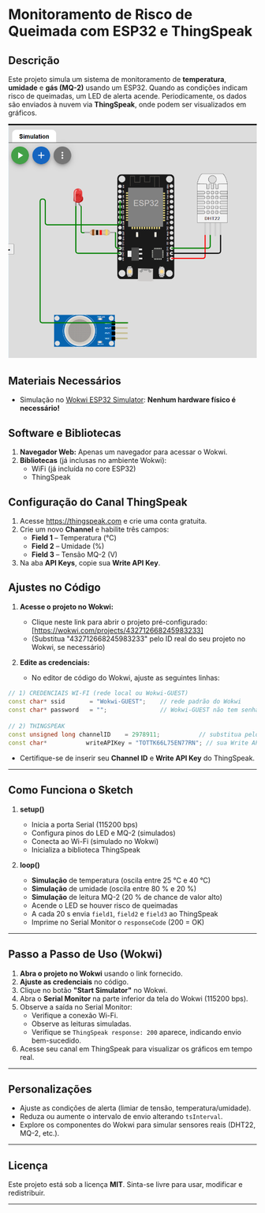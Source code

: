 # Monitoramento de Risco de Queimada com ESP32 e ThingSpeak

## Descrição
Este projeto simula um sistema de monitoramento de **temperatura**, **umidade** e **gás (MQ-2)** usando um ESP32. Quando as condições indicam risco de queimadas, um LED de alerta acende. Periodicamente, os dados são enviados à nuvem via **ThingSpeak**, onde podem ser visualizados em gráficos.

![Diagrama do Projeto no Wokwi](readme-imgs/esp32_diagrama.png)

## Materiais Necessários
- Simulação no [Wokwi ESP32 Simulator](https://wokwi.com/): **Nenhum hardware físico é necessário!**

## Software e Bibliotecas
1. **Navegador Web:** Apenas um navegador  para acessar o Wokwi.
2. **Bibliotecas** (já inclusas no ambiente Wokwi):
   - WiFi (já incluída no core ESP32)
   - ThingSpeak

## Configuração do Canal ThingSpeak
1. Acesse https://thingspeak.com e crie uma conta gratuita.
2. Crie um novo **Channel** e habilite três campos:
   - **Field 1** – Temperatura (°C)
   - **Field 2** – Umidade (%)
   - **Field 3** – Tensão MQ-2 (V)
3. Na aba **API Keys**, copie sua **Write API Key**.

## Ajustes no Código
1. **Acesse o projeto no Wokwi:**
   - Clique neste link para abrir o projeto pré-configurado: [https://wokwi.com/projects/432712668245983233]
   - (Substitua "432712668245983233" pelo ID real do seu projeto no Wokwi, se necessário)

2. **Edite as credenciais:**
   - No editor de código do Wokwi, ajuste as seguintes linhas:
```cpp
// 1) CREDENCIAIS WI-FI (rede local ou Wokwi-GUEST)
const char* ssid       = "Wokwi-GUEST";    // rede padrão do Wokwi
const char* password   = "";               // Wokwi-GUEST não tem senha

// 2) THINGSPEAK
const unsigned long channelID    = 2978911;           // substitua pelo seu Canal ID
const char*           writeAPIKey = "TOTTK66L75EN77RN"; // sua Write API Key
```

   - Certifique-se de inserir seu **Channel ID** e **Write API Key** do ThingSpeak.

---

## Como Funciona o Sketch

1. **setup()**
   - Inicia a porta Serial (115200 bps)
   - Configura pinos do LED e MQ-2 (simulados)
   - Conecta ao Wi-Fi (simulado no Wokwi)
   - Inicializa a biblioteca ThingSpeak

2. **loop()**
   - **Simulação** de temperatura (oscila entre 25 °C e 40 °C)
   - **Simulação** de umidade (oscila entre 80 % e 20 %)
   - **Simulação** de leitura MQ-2 (20 % de chance de valor alto)
   - Acende o LED se houver risco de queimadas
   - A cada 20 s envia `field1`, `field2` e `field3` ao ThingSpeak
   - Imprime no Serial Monitor o `responseCode` (200 = OK)

---

## Passo a Passo de Uso (Wokwi)

1. **Abra o projeto no Wokwi** usando o link fornecido.
2. **Ajuste as credenciais** no código.
3. Clique no botão **"Start Simulator"** no Wokwi.
4. Abra o **Serial Monitor** na parte inferior da tela do Wokwi (115200 bps).
5. Observe a saída no Serial Monitor:
   - Verifique a conexão Wi-Fi.
   - Observe as leituras simuladas.
   - Verifique se `ThingSpeak response: 200` aparece, indicando envio bem-sucedido.
6. Acesse seu canal em ThingSpeak para visualizar os gráficos em tempo real.

---

## Personalizações

- Ajuste as condições de alerta (limiar de tensão, temperatura/umidade).
- Reduza ou aumente o intervalo de envio alterando `tsInterval`.
- Explore os componentes do Wokwi para simular sensores reais (DHT22, MQ-2, etc.).

---

## Licença
Este projeto está sob a licença **MIT**. Sinta-se livre para usar, modificar e redistribuir.

---
